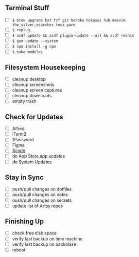 ## Terminal Stuff

* [ ] `$ brew upgrade bat fzf git heroku hokusai hub macvim the_silver_searcher tmux yarn`
* [ ] `$ replug`
* [ ] `$ asdf update && asdf plugin-update --all && asdf reshim`
* [ ] `$ gem update --system`
* [ ] `$ npm install -g npm`
* [ ] `$ nuke_modules`

## Filesystem Housekeeping

* [ ] cleanup desktop
* [ ] cleanup screenshots
* [ ] cleanup screen captures
* [ ] cleanup downloads
* [ ] empty trash

## Check for Updates

* [ ] Alfred
* [ ] iTerm2
* [ ] 1Password
* [ ] Figma
* [ ] [Xcode][]
* [ ] do App Store.app updates
* [ ] do System Updates

## Stay in Sync

* [ ] push/pull changes on dotfiles
* [ ] push/pull changes on notes
* [ ] push/pull changes on secrets
* [ ] update list of Artsy repos

## Finishing Up

* [ ] check free disk space
* [ ] verify last backup on time machine
* [ ] verify last backup on backblaze
* [ ] reboot

[Xcode]: https://developer.apple.com/download/more/
